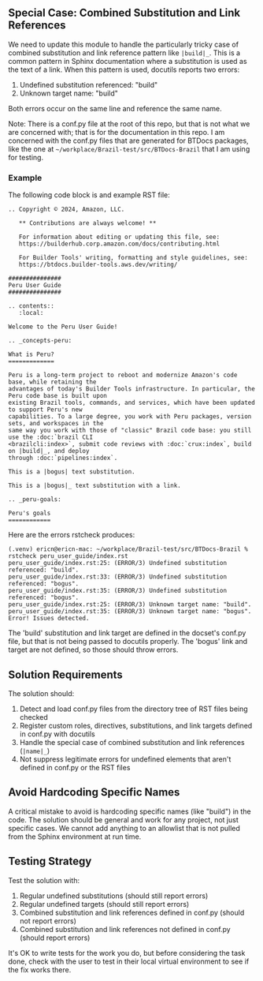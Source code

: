 ## Special Case: Combined Substitution and Link References

We need to update this module to handle the particularly tricky case of combined substitution and link reference pattern like `|build|_`. This is a common pattern in Sphinx documentation where a substitution is used as the text of a link. When this pattern is used, docutils reports two errors:

1. Undefined substitution referenced: "build"
2. Unknown target name: "build"

Both errors occur on the same line and reference the same name.

Note: There is a conf.py file at the root of this repo, but that is not what we are concerned with; that is for the documentation in this repo. I am concerned with the conf.py files that are generated for BTDocs packages, like the one at `~/workplace/Brazil-test/src/BTDocs-Brazil` that I am using for testing.

### Example

The following code block is and example RST file:
```
.. Copyright © 2024, Amazon, LLC.

   ** Contributions are always welcome! **

   For information about editing or updating this file, see:
   https://builderhub.corp.amazon.com/docs/contributing.html

   For Builder Tools' writing, formatting and style guidelines, see:
   https://btdocs.builder-tools.aws.dev/writing/

###############
Peru User Guide
###############

.. contents::
   :local:

Welcome to the Peru User Guide!

.. _concepts-peru:

What is Peru?
=============

Peru is a long-term project to reboot and modernize Amazon's code base, while retaining the
advantages of today's Builder Tools infrastructure. In particular, the Peru code base is built upon
existing Brazil tools, commands, and services, which have been updated to support Peru's new
capabilities. To a large degree, you work with Peru packages, version sets, and workspaces in the
same way you work with those of "classic" Brazil code base: you still use the :doc:`brazil CLI
<brazilcli:index>`, submit code reviews with :doc:`crux:index`, build on |build|_, and deploy
through :doc:`pipelines:index`.

This is a |bogus| text substitution.

This is a |bogus|_ text substitution with a link.

.. _peru-goals:

Peru's goals
============
```

Here are the errors rstcheck produces:
```
(.venv) ericn@ericn-mac: ~/workplace/Brazil-test/src/BTDocs-Brazil % rstcheck peru_user_guide/index.rst
peru_user_guide/index.rst:25: (ERROR/3) Undefined substitution referenced: "build".
peru_user_guide/index.rst:33: (ERROR/3) Undefined substitution referenced: "bogus".
peru_user_guide/index.rst:35: (ERROR/3) Undefined substitution referenced: "bogus".
peru_user_guide/index.rst:25: (ERROR/3) Unknown target name: "build".
peru_user_guide/index.rst:35: (ERROR/3) Unknown target name: "bogus".
Error! Issues detected.
```
The 'build' substitution and link target are defined in the docset's conf.py file, but that is not being passed to docutils properly. The 'bogus' link and target are not defined, so those should throw errors.

## Solution Requirements

The solution should:

1. Detect and load conf.py files from the directory tree of RST files being checked
2. Register custom roles, directives, substitutions, and link targets defined in conf.py with docutils
3. Handle the special case of combined substitution and link references (`|name|_`)
4. Not suppress legitimate errors for undefined elements that aren't defined in conf.py or the RST files

## Avoid Hardcoding Specific Names

A critical mistake to avoid is hardcoding specific names (like "build") in the code. The solution should be general and work for any project, not just specific cases. We cannot add anything to an allowlist that is not pulled from the Sphinx environment at run time.

## Testing Strategy

Test the solution with:

1. Regular undefined substitutions (should still report errors)
2. Regular undefined targets (should still report errors)
3. Combined substitution and link references defined in conf.py (should not report errors)
4. Combined substitution and link references not defined in conf.py (should report errors)

It's OK to write tests for the work you do, but before considering the task done, check with the user to test in their local virtual environment to see if the fix works there.